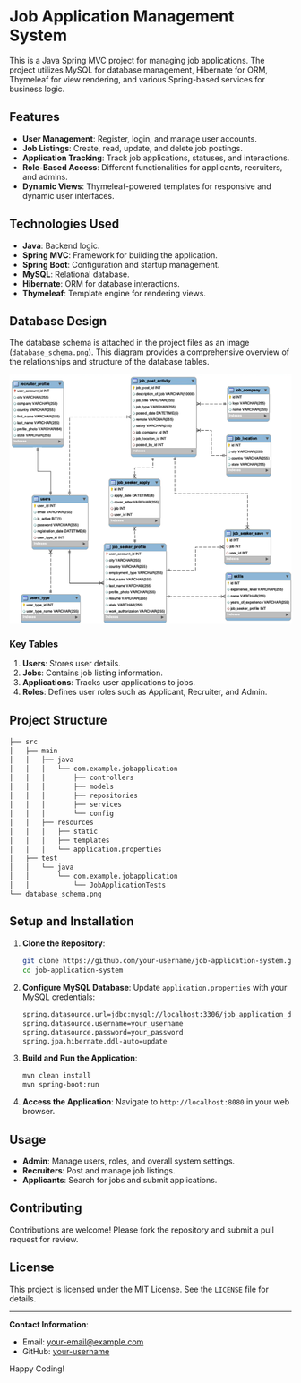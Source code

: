 # Job Application Management System

This is a Java Spring MVC project for managing job applications. The project utilizes MySQL for database management, Hibernate for ORM, Thymeleaf for view rendering, and various Spring-based services for business logic.

## Features
- **User Management**: Register, login, and manage user accounts.
- **Job Listings**: Create, read, update, and delete job postings.
- **Application Tracking**: Track job applications, statuses, and interactions.
- **Role-Based Access**: Different functionalities for applicants, recruiters, and admins.
- **Dynamic Views**: Thymeleaf-powered templates for responsive and dynamic user interfaces.

## Technologies Used
- **Java**: Backend logic.
- **Spring MVC**: Framework for building the application.
- **Spring Boot**: Configuration and startup management.
- **MySQL**: Relational database.
- **Hibernate**: ORM for database interactions.
- **Thymeleaf**: Template engine for rendering views.

## Database Design
The database schema is attached in the project files as an image (`database_schema.png`). This diagram provides a comprehensive overview of the relationships and structure of the database tables.

![Database Schema](database_schema.png)

### Key Tables
1. **Users**: Stores user details.
2. **Jobs**: Contains job listing information.
3. **Applications**: Tracks user applications to jobs.
4. **Roles**: Defines user roles such as Applicant, Recruiter, and Admin.

## Project Structure
```
├── src
│   ├── main
│   │   ├── java
│   │   │   └── com.example.jobapplication
│   │   │       ├── controllers
│   │   │       ├── models
│   │   │       ├── repositories
│   │   │       ├── services
│   │   │       └── config
│   │   ├── resources
│   │   │   ├── static
│   │   │   ├── templates
│   │   │   └── application.properties
│   ├── test
│   │   └── java
│   │       └── com.example.jobapplication
│   │           └── JobApplicationTests
└── database_schema.png
```

## Setup and Installation
1. **Clone the Repository**:
   ```bash
   git clone https://github.com/your-username/job-application-system.git
   cd job-application-system
   ```
2. **Configure MySQL Database**:
   Update `application.properties` with your MySQL credentials:
   ```properties
   spring.datasource.url=jdbc:mysql://localhost:3306/job_application_db
   spring.datasource.username=your_username
   spring.datasource.password=your_password
   spring.jpa.hibernate.ddl-auto=update
   ```
3. **Build and Run the Application**:
   ```bash
   mvn clean install
   mvn spring-boot:run
   ```
4. **Access the Application**:
   Navigate to `http://localhost:8080` in your web browser.

## Usage
- **Admin**: Manage users, roles, and overall system settings.
- **Recruiters**: Post and manage job listings.
- **Applicants**: Search for jobs and submit applications.

## Contributing
Contributions are welcome! Please fork the repository and submit a pull request for review.

## License
This project is licensed under the MIT License. See the `LICENSE` file for details.

---

**Contact Information**:
- Email: your-email@example.com
- GitHub: [your-username](https://github.com/your-username)

Happy Coding!


